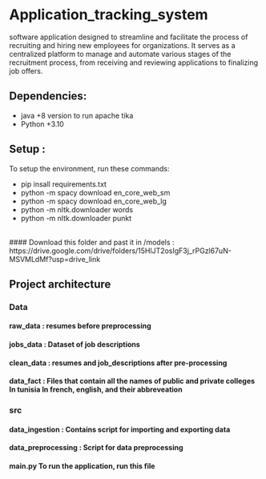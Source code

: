 # Application_tracking_system
software application designed to streamline and facilitate the process of recruiting and hiring new employees for organizations. It serves as a centralized platform to manage and automate various stages of the recruitment process, from receiving and reviewing applications to finalizing job offers.
## Dependencies:
- java +8 version to run apache tika
- Python +3.10
## Setup : 
To setup the environment, run these commands:
- pip insall requirements.txt
- python -m spacy download en_core_web_sm
- python -m spacy download en_core_web_lg
- python -m nltk.downloader words
- python -m nltk.downloader punkt
<br>
#### Download this folder and past it in /models : https://drive.google.com/drive/folders/15HlJT2osIgF3j_rPGzl67uN-MSVMLdMf?usp=drive_link

## Project architecture 
### Data 
#### raw_data : resumes before preprocessing 
#### jobs_data  : Dataset of job descriptions 
#### clean_data : resumes and job_descriptions after pre-processing 
####  data_fact : Files that contain all the names of public and private colleges In tunisia In french, english, and their abbreveation 
### src 
#### data_ingestion : Contains script for importing and exporting data 
#### data_preprocessing : Script for data preprocessing 
#### main.py  To run the application, run this file 
